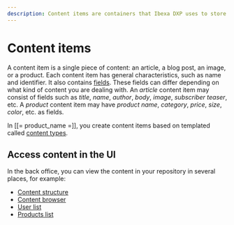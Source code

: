 ```yaml
---
description: Content items are containers that Ibexa DXP uses to store content data.
---
```


# Content items

A content item is a single piece of content: an article, a blog post, an image, or a product.
Each content item has general characteristics, such as name and identifier.
It also contains [fields](content_model.md#fields-and-field-types).
These fields can differ depending on what kind of content you are dealing with.
An *article* content item may consist of fields such as *title*, *name*, *author*, *body*, *image*, *subscriber teaser*, etc.
A *product* content item may have *product name*, *category*, *price*, *size*, *color*, etc. as fields.

In [[= product_name =]], you create content items based on templated called [content types](content_model.md#content_types).

## Access content in the UI

In the back office, you can view the content in your repository in several places, for example:

- [Content structure](../getting_started/discover_ui.md#content-tree)
- [Content browser](../getting_started/discover_ui.md#content-browser)
- [User list](../user_management/manage_users.md)
- [Products list](../persona_paths/manage_products.md)

